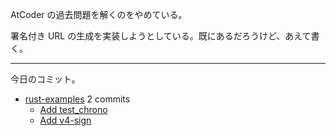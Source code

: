 AtCoder の過去問題を解くのをやめている。

署名付き URL の生成を実装しようとしている。既にあるだろうけど、あえて書く。

---

今日のコミット。

- [rust-examples](https://github.com/bouzuya/rust-examples) 2 commits
  - [Add test_chrono](https://github.com/bouzuya/rust-examples/commit/9c7e1c3e57f730fc2fa6783ba7f965dd24eb7419)
  - [Add v4-sign](https://github.com/bouzuya/rust-examples/commit/ea880882b4bce25d126e73c1ab00cdb4a2d99fa4)
